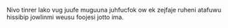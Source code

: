 Nivo tinrer lako vug juufe muguuna juhfucfok ow ek zejfaje ruheni atafuwu hissibip jowlinmi weusu foojesi jotto ima.